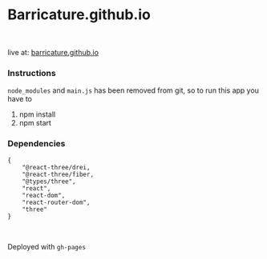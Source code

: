 # Barricature.github.io
<br />

live at: [barricature.github.io](https://barricature.github.io)
<br />

### Instructions

`node_modules` and `main.js` has been removed from git, so to run this app you have to 

<ol>
  <li> npm install </li>
  <li> npm start </li>
</ol>

### Dependencies
```
{
    "@react-three/drei,
    "@react-three/fiber,
    "@types/three",
    "react",
    "react-dom",
    "react-router-dom",
    "three"
}
```
<br />

Deployed with `gh-pages`
